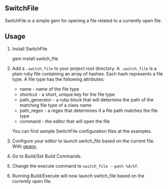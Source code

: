 SwitchFile
----------

SwitchFile is a simple gem for opening a file related to a currently open file.

Usage
-----

1.  Install SwitchFile

    gem install switch_file

1.  Add a `.switch_file` to your project root directory. A `.switch_file` is a
    plain ruby file containing an array of hashes. Each hash represents
    a file type. A file type has the following attributes:
    * name - name of the file type
    * shortcut - a short, unique key for the file type
    * path_generator - a ruby block that will determine the path of the
      matching file type of a class name
    * path_regex - a regex that determines if a file path matches the file 
      type
    * command - the editor that will open the file

    You can find sample SwitchFile configuration files at the examples.

1.  Configure your editor to launch switch_file based on the current file. With [geany](http://www.geany.org),

  1. Go to Build/Set Build Commands.
  1. Change the execute command to `switch_file --path %d/%f`.
  1. Running Build/Execute will now launch switch_file based on the currently
    open file.
    
    
    